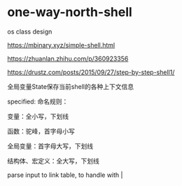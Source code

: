 # one-way-north-shell
 os class design



https://mbinary.xyz/simple-shell.html

https://zhuanlan.zhihu.com/p/360923356

https://drustz.com/posts/2015/09/27/step-by-step-shell1/



全局变量State保存当前shell的各种上下文信息


specified:
命名规则：

变量：全小写，下划线

函数：驼峰，首字母小写

全局变量：首字母大写，下划线

结构体、宏定义：全大写，下划线

parse input to link table, to handle with |